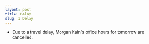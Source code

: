 ```yaml
---
layout: post
title: Delay
slug: 1 Delay
---
```


* Due to a travel delay, Morgan Kain's office hours for tomorrow are cancelled.
